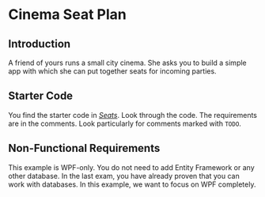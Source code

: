 # Cinema Seat Plan

## Introduction

A friend of yours runs a small city cinema. She asks you to build a simple app with which she can put together seats for incoming parties.

## Starter Code

You find the starter code in [_Seats_](./Seats/). Look through the code. The requirements are in the comments. Look particularly for comments marked with `TODO`.

## Non-Functional Requirements

This example is WPF-only. You do not need to add Entity Framework or any other database. In the last exam, you have already proven that you can work with databases. In this example, we want to focus on WPF completely.
